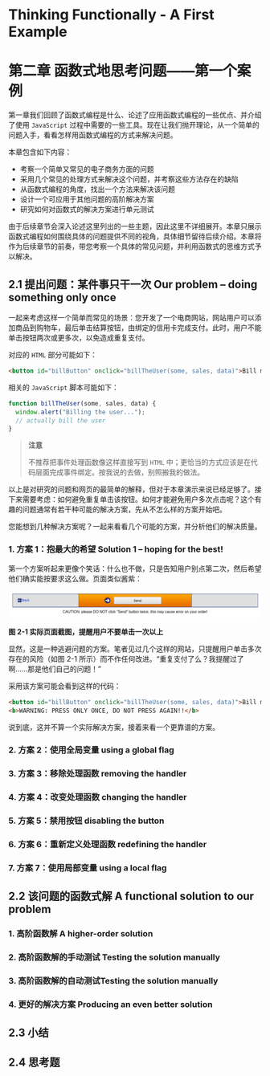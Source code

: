 # Thinking Functionally - A First Example

# 第二章 函数式地思考问题——第一个案例



第一章我们回顾了函数式编程是什么、论述了应用函数式编程的一些优点、并介绍了使用 `JavaScript` 过程中需要的一些工具。现在让我们抛开理论，从一个简单的问题入手，看看怎样用函数式编程的方式来解决问题。

本章包含如下内容：

- 考察一个简单又常见的电子商务方面的问题
- 采用几个常见的处理方式来解决这个问题，并考察这些方法存在的缺陷
- 从函数式编程的角度，找出一个方法来解决该问题
- 设计一个可应用于其他问题的高阶解决方案
- 研究如何对函数式的解决方案进行单元测试

由于后续章节会深入论述这里列出的一些主题，因此这里不详细展开。本章只展示函数式编程如何围绕具体的问题提供不同的视角，具体细节留待后续介绍。本章将作为后续章节的前奏，带您考察一个具体的常见问题，并利用函数式的思维方式予以解决。



## 2.1 提出问题：某件事只干一次 Our problem – doing something only once

一起来考虑这样一个简单而常见的场景：您开发了一个电商网站，网站用户可以添加商品到购物车，最后单击结算按钮，由绑定的信用卡完成支付。此时，用户不能单击按钮两次或更多次，以免造成重复支付。

对应的 `HTML` 部分可能如下：

```html
<button id="billButton" onclick="billTheUser(some, sales, data)">Bill me</button>
```

相关的 `JavaScript` 脚本可能如下：

```js
function billTheUser(some, sales, data) {
  window.alert("Billing the user...");
  // actually bill the user
}
```

> **注意**
>
> 不推荐把事件处理函数像这样直接写到 `HTML` 中；更恰当的方式应该是在代码层面完成事件绑定。按我说的去做，别照搬我的做法。

以上是对研究的问题和网页的最简单的解释，但对于本章演示来说已经足够了。接下来需要考虑：如何避免重复单击该按钮。如何才能避免用户多次点击呢？这个有趣的问题通常有若干种可能的解决方案，先从不怎么样的方案开始吧。

您能想到几种解决方案呢？一起来看看几个可能的方案，并分析他们的解决质量。



### 1. 方案 1：抱最大的希望 Solution 1 – hoping for the best!

第一个方案听起来更像个笑话：什么也不做，只是告知用户别点第二次，然后希望他们确实能按要求这么做。页面类似酱紫：

![img](assets/2-1.png)

**图 2-1 实际页面截图，提醒用户不要单击一次以上**

显然，这是一种逃避问题的方案。笔者见过几个这样的网站，只提醒用户单击多次存在的风险（如图 2-1 所示）而不作任何改进。“重复支付了么？我提醒过了啊……那是他们自己的问题！”

采用该方案可能会看到这样的代码：

```html
<button id="billButton" onclick="billTheUser(some, sales, data)">Bill me</button>
<b>WARNING: PRESS ONLY ONCE, DO NOT PRESS AGAIN!!</b>
```

说到底，这并不算一个实际解决方案，接着来看一个更靠谱的方案。



### 2. 方案 2：使用全局变量 using a global flag



### 3. 方案 3：移除处理函数 removing the handler



### 4. 方案 4：改变处理函数 changing the handler



### 5. 方案 5：禁用按钮 disabling the button



### 6. 方案 6：重新定义处理函数 redefining the handler



### 7. 方案 7：使用局部变量 using a local flag



## 2.2 该问题的函数式解 A functional solution to our problem



### 1. 高阶函数解 A higher-order solution



### 2. 高阶函数解的手动测试 Testing the solution manually



### 3. 高阶函数解的自动测试Testing the solution manually



### 4. 更好的解决方案 Producing an even better solution





## 2.3 小结





## 2.4 思考题



